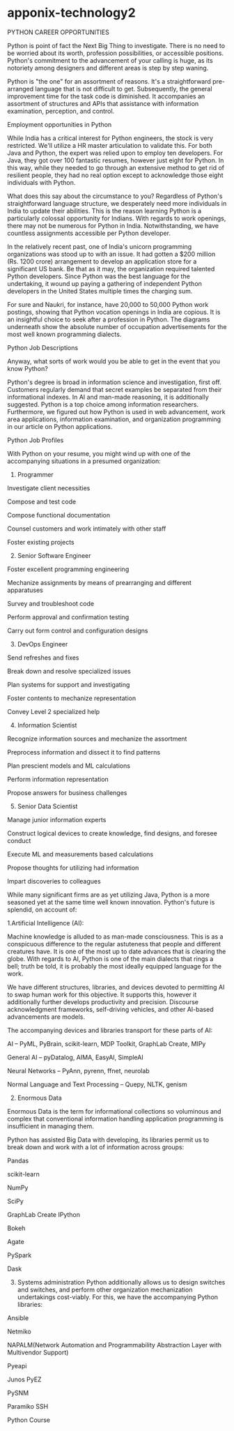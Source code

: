 # apponix-technology2

PYTHON CAREER OPPORTUNITIES 

Python is point of fact the Next Big Thing to investigate. There is no need to be worried about its worth, profession possibilities, or accessible positions. Python's commitment to the advancement of your calling is huge, as its notoriety among designers and different areas is step by step waning. 

Python is "the one" for an assortment of reasons. It's a straightforward pre-arranged language that is not difficult to get. Subsequently, the general improvement time for the task code is diminished. It accompanies an assortment of structures and APIs that assistance with information examination, perception, and control. 

Employment opportunities in Python 

While India has a critical interest for Python engineers, the stock is very restricted. We'll utilize a HR master articulation to validate this. For both Java and Python, the expert was relied upon to employ ten developers. For Java, they got over 100 fantastic resumes, however just eight for Python. In this way, while they needed to go through an extensive method to get rid of resilient people, they had no real option except to acknowledge those eight individuals with Python. 

What does this say about the circumstance to you? Regardless of Python's straightforward language structure, we desperately need more individuals in India to update their abilities. This is the reason learning Python is a particularly colossal opportunity for Indians. With regards to work openings, there may not be numerous for Python in India. Notwithstanding, we have countless assignments accessible per Python developer. 

In the relatively recent past, one of India's unicorn programming organizations was stood up to with an issue. It had gotten a $200 million (Rs. 1200 crore) arrangement to develop an application store for a significant US bank. Be that as it may, the organization required talented Python developers. Since Python was the best language for the undertaking, it wound up paying a gathering of independent Python developers in the United States multiple times the charging sum. 

For sure and Naukri, for instance, have 20,000 to 50,000 Python work postings, showing that Python vocation openings in India are copious. It is an insightful choice to seek after a profession in Python. The diagrams underneath show the absolute number of occupation advertisements for the most well known programming dialects. 

Python Job Descriptions 

Anyway, what sorts of work would you be able to get in the event that you know Python? 

Python's degree is broad in information science and investigation, first off. Customers regularly demand that secret examples be separated from their informational indexes. In AI and man-made reasoning, it is additionally suggested. Python is a top choice among information researchers. Furthermore, we figured out how Python is used in web advancement, work area applications, information examination, and organization programming in our article on Python applications. 

Python Job Profiles 

With Python on your resume, you might wind up with one of the accompanying situations in a presumed organization: 

1. Programmer 

Investigate client necessities 

Compose and test code 

Compose functional documentation 

Counsel customers and work intimately with other staff 

Foster existing projects 

2. Senior Software Engineer 

Foster excellent programming engineering 

Mechanize assignments by means of prearranging and different apparatuses 

Survey and troubleshoot code 

Perform approval and confirmation testing 

Carry out form control and configuration designs 

3. DevOps Engineer 

Send refreshes and fixes 

Break down and resolve specialized issues 

Plan systems for support and investigating 

Foster contents to mechanize representation 

Convey Level 2 specialized help 

4. Information Scientist 

Recognize information sources and mechanize the assortment 

Preprocess information and dissect it to find patterns 

Plan prescient models and ML calculations 

Perform information representation 

Propose answers for business challenges 

5. Senior Data Scientist 

Manage junior information experts 

Construct logical devices to create knowledge, find designs, and foresee conduct 

Execute ML and measurements based calculations 

Propose thoughts for utilizing had information 

Impart discoveries to colleagues 

While many significant firms are as yet utilizing Java, Python is a more seasoned yet at the same time well known innovation. Python's future is splendid, on account of: 

1.Artificial Intelligence (AI): 

Machine knowledge is alluded to as man-made consciousness. This is as a conspicuous difference to the regular astuteness that people and different creatures have. It is one of the most up to date advances that is clearing the globe. With regards to AI, Python is one of the main dialects that rings a bell; truth be told, it is probably the most ideally equipped language for the work. 

We have different structures, libraries, and devices devoted to permitting AI to swap human work for this objective. It supports this, however it additionally further develops productivity and precision. Discourse acknowledgment frameworks, self-driving vehicles, and other AI-based advancements are models. 

The accompanying devices and libraries transport for these parts of AI: 

AI – PyML, PyBrain, scikit-learn, MDP Toolkit, GraphLab Create, MIPy 

General AI – pyDatalog, AIMA, EasyAI, SimpleAI 

Neural Networks – PyAnn, pyrenn, ffnet, neurolab 

Normal Language and Text Processing – Quepy, NLTK, genism 

2. Enormous Data 

Enormous Data is the term for informational collections so voluminous and complex that conventional information handling application programming is insufficient in managing them. 

Python has assisted Big Data with developing, its libraries permit us to break down and work with a lot of information across groups: 

Pandas 

scikit-learn 

NumPy 

SciPy 

GraphLab Create 
IPython 

Bokeh 

Agate 

PySpark 

Dask 

3. Systems administration 
Python additionally allows us to design switches and switches, and perform other organization mechanization undertakings cost-viably. For this, we have the accompanying Python libraries: 

Ansible 

Netmiko 

NAPALM(Network Automation and Programmability Abstraction Layer with Multivendor Support) 

Pyeapi 

Junos PyEZ 

PySNM 

Paramiko SSH 

Python Course
